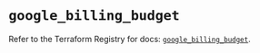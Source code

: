 # `google_billing_budget`

Refer to the Terraform Registry for docs: [`google_billing_budget`](https://registry.terraform.io/providers/hashicorp/google-beta/5.21.0/docs/resources/google_billing_budget).
